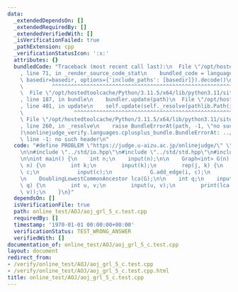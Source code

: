 ```yaml
---
data:
  _extendedDependsOn: []
  _extendedRequiredBy: []
  _extendedVerifiedWith: []
  _isVerificationFailed: true
  _pathExtension: cpp
  _verificationStatusIcon: ':x:'
  attributes: {}
  bundledCode: "Traceback (most recent call last):\n  File \"/opt/hostedtoolcache/Python/3.11.5/x64/lib/python3.11/site-packages/onlinejudge_verify/documentation/build.py\"\
    , line 71, in _render_source_code_stat\n    bundled_code = language.bundle(stat.path,\
    \ basedir=basedir, options={'include_paths': [basedir]}).decode()\n          \
    \         ^^^^^^^^^^^^^^^^^^^^^^^^^^^^^^^^^^^^^^^^^^^^^^^^^^^^^^^^^^^^^^^^^^^^^^^^^^^^^^^^^\n\
    \  File \"/opt/hostedtoolcache/Python/3.11.5/x64/lib/python3.11/site-packages/onlinejudge_verify/languages/cplusplus.py\"\
    , line 187, in bundle\n    bundler.update(path)\n  File \"/opt/hostedtoolcache/Python/3.11.5/x64/lib/python3.11/site-packages/onlinejudge_verify/languages/cplusplus_bundle.py\"\
    , line 401, in update\n    self.update(self._resolve(pathlib.Path(included), included_from=path))\n\
    \                ^^^^^^^^^^^^^^^^^^^^^^^^^^^^^^^^^^^^^^^^^^^^^^^^^^^^^^^^^\n \
    \ File \"/opt/hostedtoolcache/Python/3.11.5/x64/lib/python3.11/site-packages/onlinejudge_verify/languages/cplusplus_bundle.py\"\
    , line 260, in _resolve\n    raise BundleErrorAt(path, -1, \"no such header\"\
    )\nonlinejudge_verify.languages.cplusplus_bundle.BundleErrorAt: ../std/io.hpp:\
    \ line -1: no such header\n"
  code: "#define PROBLEM \"https://judge.u-aizu.ac.jp/onlinejudge/\" \"description.jsp?id=GRL_5_C&lang=ja\"\
    \n\n#include \"../std/io.hpp\"\n#include \"../std/std.hpp\"\n#include \"../graph/tree/doubling_lowest_common_ancestor.hpp\"\
    \n\nint main() {\n    int n;\n    input(n);\n\n    Graph<int> G(n);\n    rep(i,\
    \ n) {\n        int k;\n        input(k);\n        rep(j, k) {\n            int\
    \ c;\n            input(c);\n            G.add_edge(i, c);\n        }\n    }\n\
    \n    DoublingLowestCommonAncestor lca(G);\n\n    int q;\n    input(q);\n    rep(i,\
    \ q) {\n        int u, v;\n        input(u, v);\n        print(lca.get_lca(u,\
    \ v));\n    }\n}"
  dependsOn: []
  isVerificationFile: true
  path: online_test/AOJ/aoj_grl_5_c.test.cpp
  requiredBy: []
  timestamp: '1970-01-01 00:00:00+00:00'
  verificationStatus: TEST_WRONG_ANSWER
  verifiedWith: []
documentation_of: online_test/AOJ/aoj_grl_5_c.test.cpp
layout: document
redirect_from:
- /verify/online_test/AOJ/aoj_grl_5_c.test.cpp
- /verify/online_test/AOJ/aoj_grl_5_c.test.cpp.html
title: online_test/AOJ/aoj_grl_5_c.test.cpp
---
```


